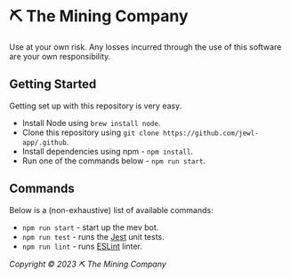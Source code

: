 # ⛏ The Mining Company

Use at your own risk. Any losses incurred through the use of this software are your own responsibility.

## Getting Started

Getting set up with this repository is very easy.
* Install Node using `brew install node`.
* Clone this repository using `git clone https://github.com/jewl-app/.github`.
* Install dependencies using npm - `npm install`.
* Run one of the commands below - `npm run start`.

## Commands

Below is a (non-exhaustive) list of available commands:
* `npm run start` - start up the mev bot.
* `npm run test` - runs the [Jest](https://jestjs.io) unit tests.
* `npm run lint` - runs [ESLint](https://eslint.org) linter.

*Copyright © 2023 ⛏ The Mining Company*
